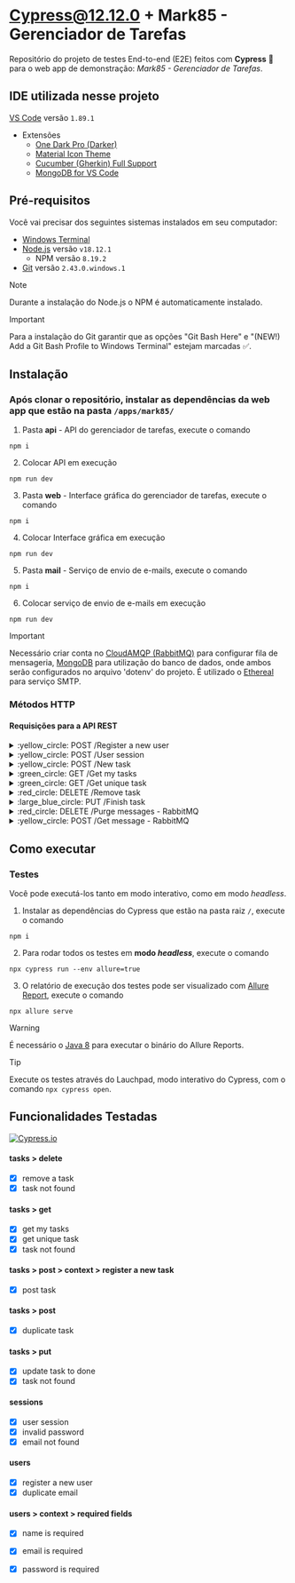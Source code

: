 # Cypress@12.12.0 + Mark85 - Gerenciador de Tarefas

Repositório do projeto de testes End-to-end (E2E) feitos com **Cypress** :green_heart: para o web app de demonstração: *Mark85 - Gerenciador de Tarefas*.

## IDE utilizada nesse projeto

[VS Code](https://code.visualstudio.com/) versão `1.89.1`
   - Extensões
     - [One Dark Pro (Darker)](https://marketplace.visualstudio.com/items?itemName=zhuangtongfa.Material-theme)
     - [Material Icon Theme](https://marketplace.visualstudio.com/items?itemName=PKief.material-icon-theme)
     - [Cucumber (Gherkin) Full Support](https://marketplace.visualstudio.com/items?itemName=alexkrechik.cucumberautocomplete)
     - [MongoDB for VS Code](https://marketplace.visualstudio.com/items?itemName=mongodb.mongodb-vscode)
	
## Pré-requisitos

Você vai precisar dos seguintes sistemas instalados em seu computador:
- [Windows Terminal](https://apps.microsoft.com/detail/9n0dx20hk701?hl=pt-br&gl=BR)
- [Node.js](https://nodejs.org/dist/v18.12.1/node-v18.12.1-x64.msi) versão `v18.12.1`
  - NPM versão `8.19.2`
- [Git](https://github.com/git-for-windows/git/releases/download/v2.43.0.windows.1/Git-2.43.0-64-bit.exe) versão `2.43.0.windows.1`

> [!NOTE]
> Durante a instalação do Node.js o NPM é automaticamente instalado.

> [!IMPORTANT]
> Para a instalação do Git garantir que as opções "Git Bash Here" e "(NEW!) Add a Git Bash Profile to Windows Terminal" estejam marcadas :white_check_mark:.

## Instalação
### Após clonar o repositório, instalar as dependências da web app que estão na pasta `/apps/mark85/`

1. Pasta **api** - API do gerenciador de tarefas, execute o comando
```
npm i
```

2. Colocar API em execução
```
npm run dev
```

3. Pasta **web** - Interface gráfica do gerenciador de tarefas, execute o comando
```
npm i
```

4. Colocar Interface gráfica em execução
```
npm run dev
```

5. Pasta **mail** - Serviço de envio de e-mails, execute o comando
```
npm i
```

6. Colocar serviço de envio de e-mails em execução
```
npm run dev
```
> [!IMPORTANT]
> Necessário criar conta no [CloudAMQP (RabbitMQ)](https://www.cloudamqp.com/) para configurar fila de mensageria, [MongoDB](https://www.mongodb.com/) para utilização do banco de dados, onde ambos serão configurados no arquivo 'dotenv' do projeto. É utilizado o [Ethereal](https://ethereal.email/) para serviço SMTP.

### Métodos HTTP
#### Requisições para a API REST

<details>
<summary> :yellow_circle: POST /Register a new user </summary>
	
```
curl --request POST \
  --url http://localhost:3333/users \
  --header 'Content-Type: application/json' \
  --header 'User-Agent: insomnia/8.6.1' \
  --data '{
	"name": "Steve Jobs",
	"email": "jobs@next.com",
	"password": "pwd123"
}'
```

</details>

<details>
<summary> :yellow_circle: POST /User session </summary>

```
curl --request POST \
  --url http://localhost:3333/sessions \
  --header 'Content-Type: application/json' \
  --header 'User-Agent: insomnia/8.6.1' \
  --data '{
	"email": "jobs@next.com",
	"password": "pwd123"
}'
```

</details>

<details>
<summary> :yellow_circle: POST /New task </summary>

```
curl --request POST \
  --url http://localhost:3333/tasks/ \
  --header 'Authorization: eyJhbGciOiJIUzI1NiIsInR5cCI6IkpXVCJ9.eyJpZCI6IjY1ZjllMmI5YmUwOGFhMGQxMjlkYjg2ZiIsInVzZXIiOnsiX2lkIjoiNjVmOWUyYjliZTA4YWEwZDEyOWRiODZmIiwibmFtZSI6IlN0ZXZlIEpvYnMiLCJlbWFpbCI6ImpvYnNAbmV4dC5jb20iLCJwYXNzd29yZCI6IiQyYiQwOCRyaVZJNk8xcUlJVm40eDk2WlFpLktlcVZ2aTdTMWNWNmcuT2lRbHhMVDcwTTRiZUlFMmppeSJ9LCJpYXQiOjE3MTA5NTEwMzgsImV4cCI6MTcxMTgxNTAzOH0._fCQKSPTD1yl6rzsJr9ZVIIclRc6RcS2CCPpCTl_biM' \
  --header 'Content-Type: application/json' \
  --header 'User-Agent: insomnia/8.6.1' \
  --data '{
	"name": "Definição técnica de arquitetura",
	"tags": [
		"x86",
		"unix"
	]
}'
```

</details>

<details>
<summary> :green_circle: GET /Get my tasks </summary>

```
curl --request GET \
  --url http://localhost:3333/tasks/ \
  --header 'Authorization: eyJhbGciOiJIUzI1NiIsInR5cCI6IkpXVCJ9.eyJpZCI6IjY1ZjllMmI5YmUwOGFhMGQxMjlkYjg2ZiIsInVzZXIiOnsiX2lkIjoiNjVmOWUyYjliZTA4YWEwZDEyOWRiODZmIiwibmFtZSI6IlN0ZXZlIEpvYnMiLCJlbWFpbCI6ImpvYnNAbmV4dC5jb20iLCJwYXNzd29yZCI6IiQyYiQwOCRyaVZJNk8xcUlJVm40eDk2WlFpLktlcVZ2aTdTMWNWNmcuT2lRbHhMVDcwTTRiZUlFMmppeSJ9LCJpYXQiOjE3MTA5NTEwMzgsImV4cCI6MTcxMTgxNTAzOH0._fCQKSPTD1yl6rzsJr9ZVIIclRc6RcS2CCPpCTl_biM' \
  --header 'User-Agent: insomnia/8.6.1'
```

</details>

<details>
<summary> :green_circle: GET /Get unique task </summary>

```
curl --request GET \
  --url http://localhost:3333/tasks/65fb0bfe0b19f522d29bd234 \
  --header 'Authorization: eyJhbGciOiJIUzI1NiIsInR5cCI6IkpXVCJ9.eyJpZCI6IjY1ZjllMmI5YmUwOGFhMGQxMjlkYjg2ZiIsInVzZXIiOnsiX2lkIjoiNjVmOWUyYjliZTA4YWEwZDEyOWRiODZmIiwibmFtZSI6IlN0ZXZlIEpvYnMiLCJlbWFpbCI6ImpvYnNAbmV4dC5jb20iLCJwYXNzd29yZCI6IiQyYiQwOCRyaVZJNk8xcUlJVm40eDk2WlFpLktlcVZ2aTdTMWNWNmcuT2lRbHhMVDcwTTRiZUlFMmppeSJ9LCJpYXQiOjE3MTA5NTEwMzgsImV4cCI6MTcxMTgxNTAzOH0._fCQKSPTD1yl6rzsJr9ZVIIclRc6RcS2CCPpCTl_biM' \
  --header 'User-Agent: insomnia/8.6.1'
```
  
</details>
 
<details>
<summary> :red_circle: DELETE /Remove task </summary>

```
curl --request DELETE \
  --url http://localhost:3333/tasks/65fb0bfe0b19f522d29bd234 \
  --header 'Authorization: eyJhbGciOiJIUzI1NiIsInR5cCI6IkpXVCJ9.eyJpZCI6IjY1ZjllMmI5YmUwOGFhMGQxMjlkYjg2ZiIsInVzZXIiOnsiX2lkIjoiNjVmOWUyYjliZTA4YWEwZDEyOWRiODZmIiwibmFtZSI6IlN0ZXZlIEpvYnMiLCJlbWFpbCI6ImpvYnNAbmV4dC5jb20iLCJwYXNzd29yZCI6IiQyYiQwOCRyaVZJNk8xcUlJVm40eDk2WlFpLktlcVZ2aTdTMWNWNmcuT2lRbHhMVDcwTTRiZUlFMmppeSJ9LCJpYXQiOjE3MTA5NTEwMzgsImV4cCI6MTcxMTgxNTAzOH0._fCQKSPTD1yl6rzsJr9ZVIIclRc6RcS2CCPpCTl_biM' \
  --header 'User-Agent: insomnia/8.6.1'
```
  
</details>
 
<details>
<summary> :large_blue_circle: PUT /Finish task </summary>

```
curl --request PUT \
  --url http://localhost:3333/tasks/65fb0bfe0b19f522d29bd234/done \
  --header 'Authorization: eyJhbGciOiJIUzI1NiIsInR5cCI6IkpXVCJ9.eyJpZCI6IjY1ZjllMmI5YmUwOGFhMGQxMjlkYjg2ZiIsInVzZXIiOnsiX2lkIjoiNjVmOWUyYjliZTA4YWEwZDEyOWRiODZmIiwibmFtZSI6IlN0ZXZlIEpvYnMiLCJlbWFpbCI6ImpvYnNAbmV4dC5jb20iLCJwYXNzd29yZCI6IiQyYiQwOCRyaVZJNk8xcUlJVm40eDk2WlFpLktlcVZ2aTdTMWNWNmcuT2lRbHhMVDcwTTRiZUlFMmppeSJ9LCJpYXQiOjE3MTA5NTEwMzgsImV4cCI6MTcxMTgxNTAzOH0._fCQKSPTD1yl6rzsJr9ZVIIclRc6RcS2CCPpCTl_biM' \
  --header 'User-Agent: insomnia/8.6.1'
```
  
</details>

<details>
<summary> :red_circle: DELETE /Purge messages - RabbitMQ </summary>

```
curl --request DELETE \
  --url https://porpoise.rmq.cloudamqp.com/api/queues/fsbjfytv/tasks/contents \
  --header 'Authorization: Basic ZnNiamZ5dHY6dHk2QTJublluMW1KeUZNWjJMMzBNNzZ1NWhFWFRnS2E=' \
  --header 'Content-Type: application/json' \
  --header 'User-Agent: insomnia/8.6.1' \
  --data '{
	"vhost": "fsbjfytv",
	"name": "tasks",
	"mode": "purge"
}'
```
  
</details>

<details>
<summary> :yellow_circle: POST /Get message - RabbitMQ </summary>

```
curl --request POST \
  --url https://porpoise.rmq.cloudamqp.com/api/queues/fsbjfytv/tasks/get \
  --header 'Authorization: Basic ZnNiamZ5dHY6dHk2QTJublluMW1KeUZNWjJMMzBNNzZ1NWhFWFRnS2E=' \
  --header 'Content-Type: application/json' \
  --header 'User-Agent: insomnia/8.6.1' \
  --data '{
	"vhost": "fsbjfytv",
	"name": "tasks",
	"truncate": "50000",
	"ackmode": "ack_requeue_true",
	"encoding": "auto",
	"count": "1"
}'
```
  
</details>

## Como executar
### Testes

Você pode executá-los tanto em modo interativo, como em modo _headless_.

1. Instalar as dependências do Cypress que estão na pasta raiz `/`, execute o comando
```
npm i
```

2. Para rodar todos os testes em **modo _headless_**, execute o comando
```
npx cypress run --env allure=true
```

3. O relatório de execução dos testes pode ser visualizado com [Allure Report](https://www.npmjs.com/package/@mmisty/cypress-allure-adapter), execute o comando
```
npx allure serve
```

> [!WARNING] 
> É necessário o [Java 8](https://www.oracle.com/java/technologies/downloads/#license-lightbox) para executar o binário do Allure Reports.

> [!TIP]
> Execute os testes através do Lauchpad, modo interativo do Cypress, com o comando `npx cypress open`.

## Funcionalidades Testadas
[![Cypress.io](https://img.shields.io/badge/tested%20with-Cypress-04C38E.svg)](https://www.cypress.io/)

#### tasks > delete

* [x] remove a task
* [x] task not found

#### tasks > get

* [x] get my tasks
* [x] get unique task
* [x] task not found

#### tasks > post > context > register a new task

* [x] post task

#### tasks > post

* [x] duplicate task

#### tasks > put

* [x] update task to done
* [x] task not found
  
#### sessions

* [x] user session
* [x] invalid password
* [x] email not found

#### users

* [x] register a new user
* [x] duplicate email

#### users > context > required fields

* [x] name is required
* [x] email is required
* [x] password is required

